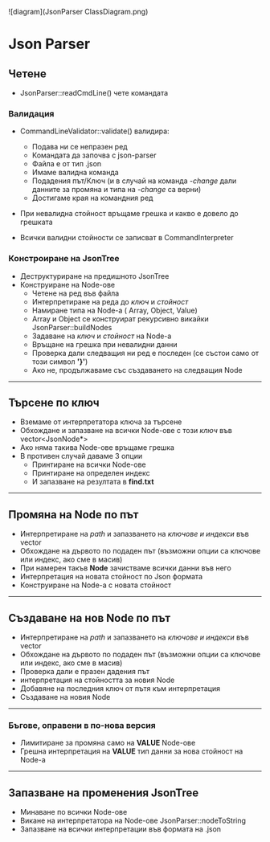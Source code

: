 ![diagram](JsonParser ClassDiagram.png)

# Json Parser

## Четене

- JsonParser::readCmdLine() чете командата

### Валидация

- CommandLineValidator::validate() валидира:
    - Подава ни се непразен ред
    - Командата да започва с json-parser
    - Файла е от тип .json
    - Имаме валидна команда
    - Подадения път/Ключ (и в случай на команда *-change* дали данните за промяна и типа на *-change* са верни)
    - Достигаме края на командния ред

- При невалидна стойност връщаме грешка и какво е довело до грешката
- Всички валидни стойности се записват в CommandInterpreter

### Констроиране на JsonTree

- Деструктуриране на предишното JsonTree
- Конструиране на Node-ове
    - Четене на ред във файла
    - Интерпретиране на реда до *ключ* и *стойност*
    - Намиране типа на Node-а ( Array, Object, Value)
    - Array и Object се конструират рекурсивно викайки JsonParser::buildNodes
    - Задаване на *ключ* и *стойност* на Node-а
    - Връщане на грешка при невалидни данни
    - Проверка дали следващия ни ред е последен (се състои само от този символ **'}'**)
    - Ако не, продължаваме със създаването на следващия Node

---

## Търсене по ключ

- Вземаме от интерпретатора ключа за търсене
- Обхождане и запазване на всички Node-ове с този *ключ* във vector<JsonNode*>
- Ако няма такива Node-ове връщаме грешка
- В противен случай даваме 3 опции
    - Принтиране на всички Node-ове
    - Принтиране на определен индекс
    - И запазване на резултата в **find.txt**

---

## Промяна на Node по път

- Интерпретиране на *path* и запазването на *ключове и индекси* във vector
- Обхождане на дървото по подаден път (възможни опции са ключове или индекс, ако сме в масив)
- При намерен такъв **Node** зачистваме всички данни във него
- Интерпретация на новата стойност по Json формата
- Конструиране на Node-а с новата стойност

---

## Създаване на нов Node по път

- Интерпретиране на *path* и запазването на *ключове и индекси* във vector
- Обхождане на дървото по подаден път (възможни опции са ключове или индекс, ако сме в масив)
- Проверка дали е празен дадения път
- интерпретация на стойността за новия Node
- Добавяне на последния ключ от пътя към интерпретация
- Създаване на новия Node

---

### Бъгове, оправени в по-нова версия

- Лимитиране за промяна само на **VALUE** Node-ове
- Грешна интерпретация на **VALUE** тип данни за нова стойност на Node-а

---

## Запазване нa променения JsonTree

- Минаване по всички Node-ове
- Викане на интерпретатора на Node-ове JsonParser::nodeToString
- Запазване на всички интерпретации във формата на .json